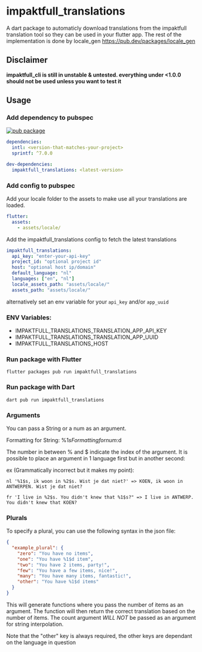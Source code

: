 # impaktfull_translations

A dart package to automaticly download translations from the impaktfull translation tool so they can be used in your flutter app. The rest of the implementation is done by locale_gen https://pub.dev/packages/locale_gen

## Disclaimer

**impaktfull_cli is still in unstable & untested. everything under <1.0.0 should not be used unless you want to test it**

## Usage

### Add dependency to pubspec

[![pub package](https://img.shields.io/pub/v/impaktfull_translations.svg)](https://pub.dartlang.org/packages/impaktfull_translations)

```yaml
dependencies:
  intl: <version-that-matches-your-project>
  sprintf: ^7.0.0

dev-dependencies:
  impaktfull_translations: <latest-version>
```

### Add config to pubspec

Add your locale folder to the assets to make use all your translations are loaded.

```yaml
flutter:
  assets:
    - assets/locale/
```

Add the impaktfull_translations config to fetch the latest translations

```yaml
impaktfull_translations:
  api_key: "enter-your-api-key"
  project_id: "optional project id"
  host: "optional host ip/domain"
  default_language: "nl"
  languages: ["en", "nl"]
  locale_assets_path: "assets/locale/"
  assets_path: "assets/locale/"
```

alternatively set an env variable for your `api_key` and/or `app_uuid`

### ENV Variables:

- IMPAKTFULL_TRANSLATIONS_TRANSLATION_APP_API_KEY
- IMPAKTFULL_TRANSLATIONS_TRANSLATION_APP_UUID
- IMPAKTFULL_TRANSLATIONS_HOST

### Run package with Flutter

```shell
flutter packages pub run impaktfull_translations
```

### Run package with Dart

```shell
dart pub run impaktfull_translations
```

### Arguments

You can pass a String or a num as an argument.

Formatting for String: %1$s
Formatting for num: %1$d

The number in between % and $ indicate the index of the argument. It is possible to place an argument in 1 language first but in another second:

ex (Grammatically incorrect but it makes my point):

```
nl '%1$s, ik woon in %2$s. Wist je dat niet?' => KOEN, ik woon in ANTWERPEN. Wist je dat niet?

fr 'I live in %2$s. You didn't knew that %1$s?" => I live in ANTWERP. You didn't knew that KOEN?
```

### Plurals

To specify a plural, you can use the following syntax in the json file:

```json
{
  "example_plural": {
    "zero": "You have no items",
    "one": "You have %1$d item",
    "two": "You have 2 items, party!",
    "few": "You have a few items, nice!",
    "many": "You have many items, fantastic!",
    "other": "You have %1$d items"
  }
}
```

This will generate functions where you pass the number of items as an argument. The function will then return the correct translation based on the number of items.
The count argument _WILL NOT_ be passed as an argument for string interpolation.

Note that the "other" key is always required, the other keys are dependant on the language in question
